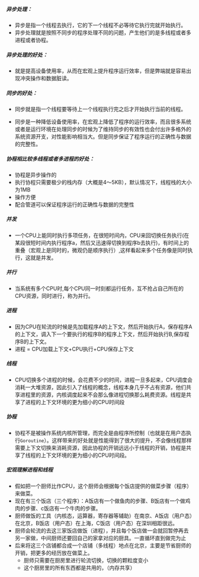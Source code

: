 ##### 异步处理：

+ 异步是指一个线程去执行，它的下一个线程不必等待它执行完就开始执行。
+ 异步处理就是按照不同步的程序处理不同的问题，产生他们的是多线程或者多进程或者协程。

##### 异步处理的好处：

+ 就是提高设备使用率，从而在宏观上提升程序运行效率，但是弊端就是容易出现冲突操作和数据脏读。

##### 同步的好处：

+ 同步就是指一个线程要等待上一个线程执行完之后才开始执行当前的线程。

+ 同步是一种降低设备使用率，在宏观上降低了程序的运行效率，而且很多系统或者是运行环境在处理同步的时候为了维持同步的有效性也会付出许多格外的系统资源开支，对性能影响相当大。但是同步保证了程序运行的正确性与数据的完整性。

##### 协程相比较多线程或者多进程的好处：

+ 协程是异步操作的
+ 执行协程只需要极少的栈内存（大概是4～5KB），默认情况下，线程栈的大小为1MB
+ 操作方便
+ 配合管道可以保证程序运行的正确性与数据的完整性

##### 并发

+ 一个CPU上能同时执行多项任务，在很短时间内，CPU来回切换任务执行(在某段很短时间内执行程序a，然后又迅速得切换到程序b去执行)，有时间上的重叠（宏观上是同时的，微观仍是顺序执行）,这样看起来多个任务像是同时执行，这就是并发。

##### 并行

+ 当系统有多个CPU时,每个CPU同一时刻都运行任务，互不抢占自己所在的CPU资源，同时进行，称为并行。

##### 进程

+ 因为CPU在轮流的时候是先加载程序A的上下文，然后开始执行A，保存程序A的上下文，调入下一个要执行的程序B的程序上下文，然后开始执行B,保存程序B的上下文。
+ 进程 = CPU加载上下文+CPU执行+CPU保存上下文

##### 线程

+ CPU切换多个进程的时候，会花费不少的时间，进程一旦多起来，CPU调度会消耗一大堆资源，因此引入了线程的概念，线程本身几乎不占有资源，他们共享进程里的资源，内核调度起来不会那么像进程切换那么耗费资源。线程是共享了进程的上下文环境的更为细小的CPU时间段

##### 协程

+ 协程不是被操作系统内核所管理，而完全是由程序所控制（也就是在用户态执行`Goroutine`）。这样带来的好处就是性能得到了很大的提升，不会像线程那样需要上下文切换来消耗资源，因此协程的开销远远小于线程的开销，协程是共享了线程的上下文环境的更为细小的CPU时间段。

##### 宏观理解进程和线程

+ 假如把一个厨师比作CPU，这个厨师会根据每个饭店提供的做菜步骤（程序）来做菜。
+ 现在有三个饭店（三个程序）：A饭店有一个做鱼肉的步骤、B饭店有一个做鸡肉的步骤、c饭店有一个牛肉的步骤。
+ 厨师做饭的工具（内核态，运算器，寄存器等辅助）在南京、A饭店（用户态）在北京，B饭店（用户态）在上海，C饭店（用户态）在深圳相距很远。
+ 厨师会轮流的去这三家饭店做饭（进程），并且每个饭店做一会就回暂停再去另一家做，中间厨师还要回自己的家拿对应的厨具。一直循环直到做完为止
+ 后来将这三个店铺都合成一个店铺（多线程）地点在北京，主要是节省厨师的开销，把更多的经历放在做菜上。
  + 厨师只需要在厨房里进行轮流切换，切换的颗粒度变小
  + 这个厨房里的所有东西都是共用的，（内存共享）